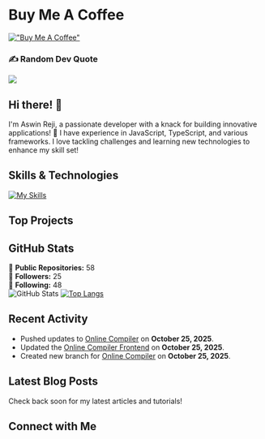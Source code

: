 # Buy Me A Coffee
[!["Buy Me A Coffee"](https://www.buymeacoffee.com/assets/img/custom_images/orange_img.png)](https://www.buymeacoffee.com/dev.aswinreji)

### ✍️ Random Dev Quote
![](https://quotes-github-readme.vercel.app/api?type=horizontal&theme=radical)

## Hi there! 👋

I'm Aswin Reji, a passionate developer with a knack for building innovative applications! 🚀
 I have experience in JavaScript, TypeScript, and various frameworks. I love tackling challenges and learning new technologies to enhance my skill set!

## Skills & Technologies

[![My Skills](https://skillicons.dev/icons?i=&perline=8)](https://skillicons.dev)

## Top Projects







## GitHub Stats
🔭 **Public Repositories:** 58  
👥 **Followers:** 25  
👤 **Following:** 48  
![GitHub Stats](https://github-readme-stats.vercel.app/api?username=dev-aswinreji&show_icons=true&hide_title=true&count_private=true&theme=radical)
[![Top Langs](https://github-readme-stats.vercel.app/api/top-langs/?username=dev-aswinreji&layout=compact&theme=dark)](https://github.com/anuraghazra/github-readme-stats)

## Recent Activity

- Pushed updates to [Online Compiler](https://github.com/dev-aswinreji/online-compiler) on **October 25, 2025**.
- Updated the [Online Compiler Frontend](https://github.com/dev-aswinreji/online-compiler-frontend) on **October 25, 2025**.
- Created new branch for [Online Compiler](https://github.com/dev-aswinreji/online-compiler) on **October 25, 2025**.

## Latest Blog Posts

Check back soon for my latest articles and tutorials!

## Connect with Me
